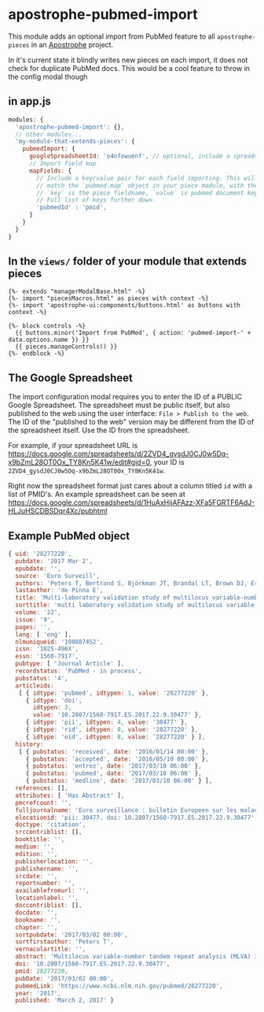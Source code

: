 # apostrophe-pubmed-import

This module adds an optional import from PubMed feature to all `apostrophe-pieces` in an [Apostrophe](http://apostrophecms.org) project.

In it's current state it blindly writes new pieces on each import, it does not check for duplicate PubMed docs. This would be a cool feature to throw in the config modal though

## in app.js

```javascript
modules: {
  'apostrophe-pubmed-import': {},
  // other modules...
  'my-module-that-extends-pieces': {
    pubmedImport: {
      googleSpreadsheetId: 'o4nfowuenf', // optional, include a spreadsheet ID in the help text
      // Import field map
      mapFields: {
        // Include a key/value pair for each field importing. This will likely
        // match the `pubmed.map` object in your piece module, with the id added.
        // `key` is the piece fieldname, `value` is pubmed document key.
        // Full list of keys further down.
        'pubmedId' : 'pmid',
      }
    }
  }
}
```

## In the `views/` folder of your module that extends pieces

```markup
{%- extends "managerModalBase.html" -%}
{%- import "piecesMacros.html" as pieces with context -%}
{%- import 'apostrophe-ui:components/buttons.html' as buttons with context -%}

{%- block controls -%}
  {{ buttons.minor('Import from PubMed', { action: 'pubmed-import-' + data.options.name }) }}
  {{ pieces.manageControls() }}
{%- endblock -%}
```

## The Google Spreadsheet

The import configuration modal requires you to enter the ID of a PUBLIC Google Spreadsheet. The spreadsheet must be public itself, but also published to the web using the user interface: `File > Publish to the web`. The ID of the "published to the web" version may be different from the ID of the spreadsheet itself. Use the ID from the spreadsheet.

For example, if your spreadsheet URL is https://docs.google.com/spreadsheets/d/2ZVD4_gysdJ0CJ0w5Dq-x9bZmL28OT0Ox_TY8Kn5K41w/edit#gid=0, your ID is `2ZVD4_gysdJ0CJ0w5Dq-x9bZmL28OT0Ox_TY8Kn5K41w`.

Right now the spreadsheet format just cares about a column titled `id` with a list of PMID's. An example spreadsheet can be seen at https://docs.google.com/spreadsheets/d/1HuAxHijAFAzz-XFa5FGRTF6AdJ-HLJuHSCDBSDqr4Xc/pubhtml

## Example PubMed object
```javascript
{ uid: '28277220',
  pubdate: '2017 Mar 2',
  epubdate: '',
  source: 'Euro Surveill',
  authors: 'Peters T, Bertrand S, Björkman JT, Brandal LT, Brown DJ, Erdõsi T, Heck M, Ibrahem S, Johansson K, Kornschober C, Kotila SM, Le Hello S, Lienemann T, Mattheus W, Nielsen EM, Ragimbeau C, Rumore J, Sabol A, Torpdahl M, Trees E, Tuohy A, de Pinna E',
  lastauthor: 'de Pinna E',
  title: 'Multi-laboratory validation study of multilocus variable-number tandem repeat analysis (MLVA) for Salmonella enterica serovar Enteritidis, 2015.',
  sorttitle: 'multi laboratory validation study of multilocus variable number tandem repeat analysis mlva for salmonella enterica serovar enteritidis 2015',
  volume: '22',
  issue: '9',
  pages: '',
  lang: [ 'eng' ],
  nlmuniqueid: '100887452',
  issn: '1025-496X',
  essn: '1560-7917',
  pubtype: [ 'Journal Article' ],
  recordstatus: 'PubMed - in process',
  pubstatus: '4',
  articleids:
   [ { idtype: 'pubmed', idtypen: 1, value: '28277220' },
     { idtype: 'doi',
       idtypen: 3,
       value: '10.2807/1560-7917.ES.2017.22.9.30477' },
     { idtype: 'pii', idtypen: 4, value: '30477' },
     { idtype: 'rid', idtypen: 8, value: '28277220' },
     { idtype: 'eid', idtypen: 8, value: '28277220' } ],
  history:
   [ { pubstatus: 'received', date: '2016/01/14 00:00' },
     { pubstatus: 'accepted', date: '2016/05/10 00:00' },
     { pubstatus: 'entrez', date: '2017/03/10 06:00' },
     { pubstatus: 'pubmed', date: '2017/03/10 06:00' },
     { pubstatus: 'medline', date: '2017/03/10 06:00' } ],
  references: [],
  attributes: [ 'Has Abstract' ],
  pmcrefcount: '',
  fulljournalname: 'Euro surveillance : bulletin Europeen sur les maladies transmissibles = European communicable disease bulletin',
  elocationid: 'pii: 30477. doi: 10.2807/1560-7917.ES.2017.22.9.30477',
  doctype: 'citation',
  srccontriblist: [],
  booktitle: '',
  medium: '',
  edition: '',
  publisherlocation: '',
  publishername: '',
  srcdate: '',
  reportnumber: '',
  availablefromurl: '',
  locationlabel: '',
  doccontriblist: [],
  docdate: '',
  bookname: '',
  chapter: '',
  sortpubdate: '2017/03/02 00:00',
  sortfirstauthor: 'Peters T',
  vernaculartitle: '',
  abstract: 'Multilocus variable-number tandem repeat analysis (MLVA) is a rapid and reproducible typing method that is an important tool for investigation, as well as detection, of national and multinational outbreaks of a range of food-borne pathogens. Salmonella enterica serovar Enteritidis is the most common Salmonella serovar associated with human salmonellosis in the European Union/European Economic Area and North America. Fourteen laboratories from 13 countries in Europe and North America participated in a validation study for MLVA of S. Enteritidis targeting five loci. Following normalisation of fragment sizes using a set of reference strains, a blinded set of 24 strains with known allele sizes was analysed by each participant. The S. Enteritidis 5-loci MLVA protocol was shown to produce internationally comparable results as more than 90% of the participants reported less than 5% discrepant MLVA profiles. All 14 participating laboratories performed well, even those where experience with this typing method was limited. The raw fragment length data were consistent throughout, and the inter-laboratory validation helped to standardise the conversion of raw data to repeat numbers with at least two countries updating their internal procedures. However, differences in assigned MLVA profiles remain between well-established protocols and should be taken into account when exchanging data.',
  doi: '10.2807/1560-7917.ES.2017.22.9.30477',
  pmid: 28277220,
  pubDate: '2017/03/02 00:00',
  pubmedLink: 'https://www.ncbi.nlm.nih.gov/pubmed/28277220',
  year: '2017',
  published: 'March 2, 2017' }
```
